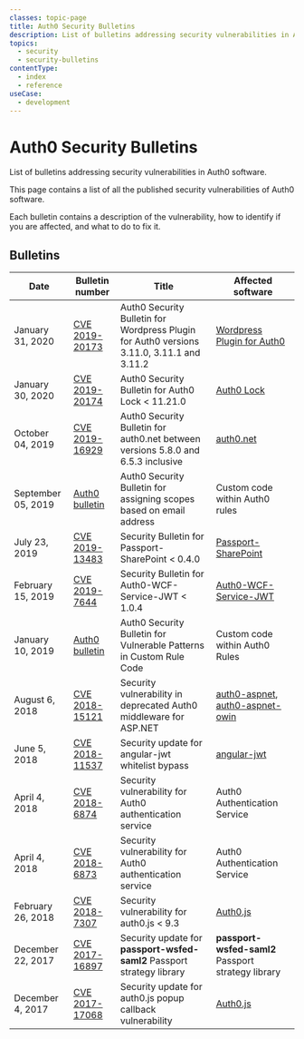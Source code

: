 ```yaml
---
classes: topic-page
title: Auth0 Security Bulletins
description: List of bulletins addressing security vulnerabilities in Auth0 software, with info on how to fix them.
topics:
  - security
  - security-bulletins
contentType:
  - index
  - reference
useCase:
  - development
---
```

<div class="topic-page-header">
  <div data-name="example" class="topic-page-badge"></div>
  <h1>Auth0 Security Bulletins</h1>
  <p>
    List of bulletins addressing security vulnerabilities in Auth0 software.
  </p>
</div>

This page contains a list of all the published security vulnerabilities of Auth0 software.

Each bulletin contains a description of the vulnerability, how to identify if you are affected, and what to do to fix it.

## Bulletins

| **Date** | **Bulletin number** | **Title** | **Affected software** |
|-|-|-|-|
| January 31, 2020 | [CVE 2019-20173](/security/bulletins/cve-2019-20173) | Auth0 Security Bulletin for Wordpress Plugin for Auth0 versions 3.11.0, 3.11.1 and 3.11.2 | [Wordpress Plugin for Auth0](https://github.com/auth0/wp-auth0) |
| January 30, 2020 | [CVE 2019-20174](/security/bulletins/cve-2019-20174) | Auth0 Security Bulletin for Auth0 Lock < 11.21.0 | [Auth0 Lock](https://github.com/auth0/lock) |
| October 04, 2019 | [CVE 2019-16929](/security/bulletins/cve-2019-16929) | Auth0 Security Bulletin for auth0.net between versions 5.8.0 and 6.5.3 inclusive | [auth0.net](https://www.nuget.org/packages/Auth0.AuthenticationApi/) |
| September 05, 2019 | [Auth0 bulletin](/security/bulletins/2019-09-05_scopes) | Auth0 Security Bulletin for assigning scopes based on email address | Custom code within Auth0 rules |
| July 23, 2019 | [CVE 2019-13483](/security/bulletins/cve-2019-13483) | Security Bulletin for Passport-SharePoint < 0.4.0 | [Passport-SharePoint](https://github.com/auth0/passport-sharepoint) |
| February 15, 2019 | [CVE 2019-7644](/security/bulletins/cve-2019-7644) | Security Bulletin for Auth0-WCF-Service-JWT < 1.0.4 | [Auth0-WCF-Service-JWT](https://www.nuget.org/packages/Auth0-WCF-Service-JWT/) |
| January 10, 2019 | [Auth0 bulletin](/security/bulletins/2019-01-10_rules) | Auth0 Security Bulletin for Vulnerable Patterns in Custom Rule Code | Custom code within Auth0 Rules |
| August 6, 2018 | [CVE 2018-15121](/security/bulletins/cve-2018-15121) | Security vulnerability in deprecated Auth0 middleware for ASP.NET | [auth0-aspnet](https://github.com/auth0/auth0-aspnet), [auth0-aspnet-owin](https://github.com/auth0/auth0-aspnet-owin) |
| June 5, 2018 | [CVE 2018-11537](/security/bulletins/cve-2018-11537) | Security update for angular-jwt whitelist bypass | [angular-jwt](https://github.com/auth0/angular-jwt) |
| April 4, 2018 | [CVE 2018-6874](/security/bulletins/cve-2018-6874) | Security vulnerability for Auth0 authentication service | Auth0 Authentication Service |
| April 4, 2018 | [CVE 2018-6873](/security/bulletins/cve-2018-6873) | Security vulnerability for Auth0 authentication service | Auth0 Authentication Service |
| February 26, 2018 | [CVE 2018-7307](/security/bulletins/cve-2018-7307) | Security vulnerability for auth0.js < 9.3 | [Auth0.js](/libraries/auth0js) |
| December 22, 2017 | [CVE 2017-16897](/security/bulletins/cve-2017-16897) | Security update for **passport-wsfed-saml2** Passport strategy library | **passport-wsfed-saml2** Passport strategy library |
| December 4, 2017 | [CVE 2017-17068](/security/bulletins/cve-2017-17068) | Security update for auth0.js popup callback vulnerability | [Auth0.js](/libraries/auth0js) |
